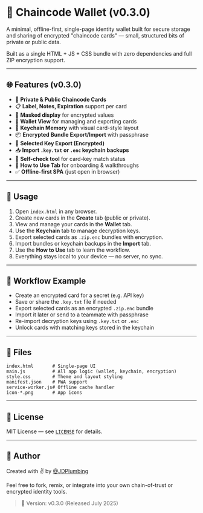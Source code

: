 # 🔐 Chaincode Wallet (v0.3.0)

A minimal, offline-first, single-page identity wallet built for secure storage and sharing of encrypted "chaincode cards" — small, structured bits of private or public data.

Built as a single HTML + JS + CSS bundle with zero dependencies and full ZIP encryption support.

---

## 🌐 Features (v0.3.0)

- 🔐 **Private & Public Chaincode Cards**
- 📋 **Label, Notes, Expiration** support per card
- 🧾 **Masked display** for encrypted values
- 🪪 **Wallet View** for managing and exporting cards
- 🔑 **Keychain Memory** with visual card-style layout
- 📦 **Encrypted Bundle Export/Import** with passphrase
- 📁 **Selected Key Export (Encrypted)**
- 📥 **Import `.key.txt` or `.enc` keychain backups**
- 🧪 **Self-check tool** for card-key match status
- 📘 **How to Use Tab** for onboarding & walkthroughs
- ✅ **Offline-first SPA** (just open in browser)

---

## 🚀 Usage

1. Open `index.html` in any browser.
2. Create new cards in the **Create** tab (public or private).
3. View and manage your cards in the **Wallet** tab.
4. Use the **Keychain** tab to manage decryption keys.
5. Export selected cards as `.zip.enc` bundles with encryption.
6. Import bundles or keychain backups in the **Import** tab.
7. Use the **How to Use** tab to learn the workflow.
8. Everything stays local to your device — no server, no sync.

---

## 🧭 Workflow Example

- Create an encrypted card for a secret (e.g. API key)
- Save or share the `.key.txt` file if needed
- Export selected cards as an encrypted `.zip.enc` bundle
- Import it later or send to a teammate with passphrase
- Re-import decryption keys using `.key.txt` or `.enc`
- Unlock cards with matching keys stored in the keychain

---

## 📁 Files

```
index.html       # Single-page UI
main.js          # All app logic (wallet, keychain, encryption)
style.css        # Theme and layout styling
manifest.json    # PWA support
service-worker.js# Offline cache handler
icon-*.png       # App icons
```

---

## 📜 License

MIT License — see [`LICENSE`](./LICENSE) for details.

---

## 👤 Author

Created with ✌️ by [@JDPlumbing](https://github.com/jdplumbing)

Feel free to fork, remix, or integrate into your own chain-of-trust or encrypted identity tools.

> 🔖 Version: v0.3.0 (Released July 2025)
